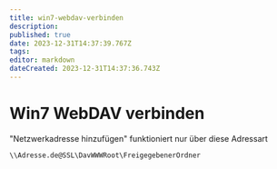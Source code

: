```yaml
---
title: win7-webdav-verbinden
description: 
published: true
date: 2023-12-31T14:37:39.767Z
tags: 
editor: markdown
dateCreated: 2023-12-31T14:37:36.743Z
---
```


# Win7 WebDAV verbinden

"Netzwerkadresse hinzufügen" funktioniert nur über diese Adressart

```
\\Adresse.de@SSL\DavWWWRoot\FreigegebenerOrdner
```